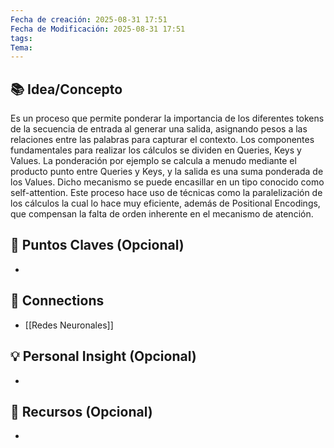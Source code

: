 ```yaml
---
Fecha de creación: 2025-08-31 17:51
Fecha de Modificación: 2025-08-31 17:51
tags: 
Tema:
---
```



## 📚 Idea/Concepto 

Es un proceso que permite ponderar la importancia de los diferentes tokens de la secuencia de entrada al generar una salida, asignando pesos a las relaciones entre las palabras para capturar el contexto. Los componentes fundamentales para realizar los cálculos se dividen en Queries, Keys y Values. La ponderación por ejemplo se calcula a menudo mediante el producto punto entre Queries y Keys, y la salida es una suma ponderada de los Values. Dicho mecanismo se puede encasillar en un tipo conocido como self-attention. Este proceso hace uso de técnicas como la paralelización de los cálculos la cual lo hace muy eficiente, además de Positional Encodings, que compensan la falta de orden inherente en el mecanismo de atención.
## 📌 Puntos Claves (Opcional)
- 

## 🔗 Connections
- [[Redes Neuronales]]

## 💡 Personal Insight (Opcional)
- 
## 🧾 Recursos (Opcional)
- 